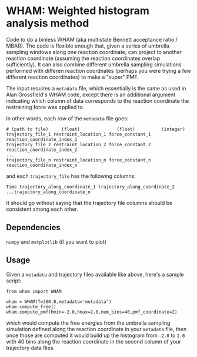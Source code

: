 # WHAM: Weighted histogram analysis method
Code to do a binless WHAM (aka multistate Bennett acceptance ratio / MBAR). The code is flexible enough that, given a series of umbrella sampling windows along one reaction coordinate, can project to another reaction coordinate (assuming the reaction coordinates overlap sufficiently). It can also combine different umbrella sampling simulations performed with differen reaction coordnates (perhaps you were trying a  few different reaction coordinates) to make a "super" PMF.

The input requires a `metadata` file, which essentially is the same as used in Alan Grossfield's WHAM code, except there is an additional argument indicating which column of data corresponds to the reaction coordinate the restraining force was applied to. 

In other words, each row of the `metadata` file goes:

```
# (path to file)     (float)              (float)          (integer)
trajectory_file_1 restraint_location_1 force_constant_1 reaction_coordinate_index_1
trajectory_file_2 restraint_location_2 force_constant_2 reaction_coordinate_index_2
...
trajectory_file_n restraint_location_n force_constant_n reaction_coordinate_index_n
```

and each `trajectory_file` has the following columns:

```
Time trajectory_along_coordinate_1 trajectory_along_coordinate_2 ...trajectory_along_coordinate_n
```

It should go without saying that the trajectory file columns should be consistent among each other.

## Dependencies
`numpy` and `matplotlib` (if you want to plot)

## Usage
Given a `metadata` and trajectory files available like above, here's a sample script:

```
from wham import WHAM

wham = WHAM(T=300.0,metadata='metadata')
wham.compute_free()
wham.compute_pmf(hmin=-2.0,hmax=2.0,num_bins=40,pmf_coordinate=2)
```

which would compute the free energies from the umbrella sampling simulation defined along the reaction coordinate in your `metadata` file, then once those are computed it would build up the histogram from `-2.0` to `2.0` with 40 bins along the reaction coordinate in the second column of your trajectory data files. 
